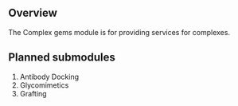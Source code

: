 ## Overview
The Complex gems module is for providing services for complexes. 

## Planned submodules
1. Antibody Docking
2. Glycomimetics
3. Grafting


